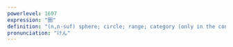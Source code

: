 ```yaml
---
powerlevel: 1697
expression: "圏"
definition: "(n,n-suf) sphere; circle; range; category (only in the context of \"category theory\")"
pronunciation: "けん"
---
```


